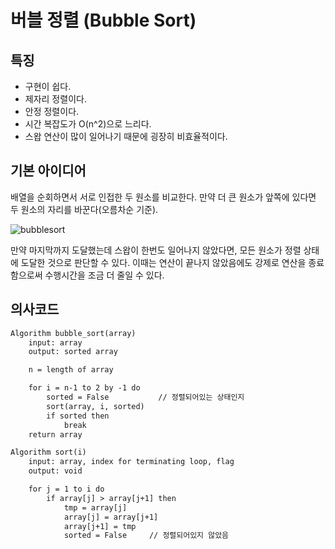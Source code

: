 # 버블 정렬 (Bubble Sort)

## 특징
- 구현이 쉽다.
- 제자리 정렬이다.
- 안정 정렬이다.
- 시간 복잡도가 O(n^2)으로 느리다.
- 스왑 연산이 많이 일어나기 때문에 굉장히 비효율적이다.

## 기본 아이디어
배열을 순회하면서 서로 인접한 두 원소를 비교한다. 만약 더 큰 원소가 앞쪽에 있다면 두 원소의 자리를 바꾼다(오름차순 기준).

![bubblesort](https://user-images.githubusercontent.com/63030569/111561372-af146580-87d7-11eb-97ce-99ffbc5283a5.gif)

만약 마지막까지 도달했는데 스왑이 한번도 일어나지 않았다면, 모든 원소가 정렬 상태에 도달한 것으로 판단할 수 있다.
이때는 연산이 끝나지 않았음에도 강제로 연산을 종료함으로써 수행시간을 조금 더 줄일 수 있다.

## 의사코드

```HTML
Algorithm bubble_sort(array)
    input: array
    output: sorted array

    n = length of array

    for i = n-1 to 2 by -1 do
        sorted = False           // 정렬되어있는 상태인지
        sort(array, i, sorted)
        if sorted then
            break
    return array

Algorithm sort(i)
    input: array, index for terminating loop, flag
    output: void

    for j = 1 to i do
        if array[j] > array[j+1] then
            tmp = array[j]
            array[j] = array[j+1]
            array[j+1] = tmp
            sorted = False     // 정렬되어있지 않았음

```
